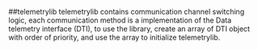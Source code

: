 ##telemetrylib
telemetrylib contains communication channel switching logic, each communication method is a implementation of the Data telemetry interface (DTI), to use
the library, create an array of DTI object with order of priority, and use the array to initialize telemetrylib.
